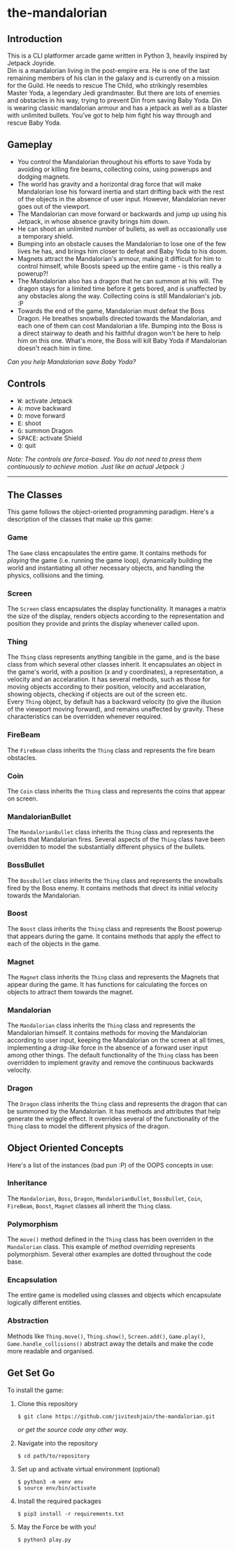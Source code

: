 # the-mandalorian

## Introduction
This is a CLI platformer arcade game written in Python 3, heavily inspired by Jetpack Joyride.\
Din is a mandalorian living in the post-empire era. He is one of the last remaining members of his clan in the galaxy and is currently on a mission for the Guild. He needs to rescue The Child, who strikingly resembles Master Yoda, a legendary Jedi grandmaster. But there are lots of enemies and obstacles in
his way, trying to prevent Din from saving Baby Yoda. Din is wearing classic mandalorian armour and has a jetpack as well as a blaster with unlimited bullets. You’ve got to help him fight his way through and rescue Baby Yoda.

## Gameplay

- You control the Mandalorian throughout his efforts to save Yoda by avoiding or killing fire beams, collecting coins, using powerups and dodging magnets.
- The world has gravity and a horizontal drag force that will make Mandalorian lose his forward inertia and start drifting back with the rest of the objects in the absence of user input. However, Mandalorian never goes out of the viewport.
- The Mandalorian can move forward or backwards and jump up using his Jetpack, in whose absence gravity brings him down.
- He can shoot an unlimited number of bullets, as well as occasionally use a temporary shield.
- Bumping into an obstacle causes the Mandalorian to lose one of the few lives he has, and brings him closer to defeat and Baby Yoda to his doom.
- Magnets attract the Mandalorian's armour, making it difficult for him to control himself, while Boosts speed up the entire game - is this really a powerup?!
- The Mandalorian also has a dragon that he can summon at his will. The dragon stays for a limited time before it gets bored, and is unaffected by any obstacles along the way. Collecting coins is still Mandalorian's job. :P
- Towards the end of the game, Mandalorian must defeat the Boss Dragon. He breathes snowballs directed towards the Mandalorian, and each one of them can cost Mandalorian a life. Bumping into the Boss is a direct stairway to death and his faithful dragon won't be here to help him on this one. What's more, the Boss will kill Baby Yoda if Mandalorian doesn't reach him in time.

*Can you help Mandalorian save Baby Yoda?*

## Controls
- <kbd>W</kbd>: activate Jetpack
- <kbd>A</kbd>: move backward
- <kbd>D</kbd>: move forward
- <kbd>E</kbd>: shoot
- <kbd>G</kbd>: summon Dragon
- <kbd>SPACE</kbd>: activate Shield
- <kbd>Q</kbd>: quit

*Note: The controls are force-based. You do not need to press them continuously to achieve motion. Just like an actual Jetpack :)*

---

## The Classes
This game follows the object-oriented programming paradigm. Here's a description of the classes that make up this game:

### Game
The `Game` class encapsulates the entire game. It contains methods for *playing* the game (i.e. running the game loop), dynamically building the world and instantiating all other necessary objects, and handling the physics, collisions and the timing.

### Screen
The `Screen` class encapsulates the display functionality. It manages a matrix the size of the display, renders objects according to the representation and position they provide and prints the display whenever called upon.

### Thing
The `Thing` class represents anything tangible in the game, and is the base class from which several other classes inherit. It encapsulates an object in the game's world, with a position (x and y coordinates), a representation, a velocity and an accelaration. It has several methods, such as those for moving objects according to their position, velocity and accelaration, showing objects, checking if objects are out of the screen etc.\
Every `Thing` object, by default has a backward velocity (to give the illusion of the viewport moving forward), and remains unaffected by gravity. These characteristics can be overridden whenever required.

### FireBeam
The `FireBeam` class inherits the `Thing` class and represents the fire beam obstacles.

### Coin
The `Coin` class inherits the `Thing` class and represents the coins that appear on screen.

### MandalorianBullet
The `MandalorianBullet` class inherits the `Thing` class and represents the bullets that Mandalorian fires. Several aspects of the `Thing` class have been overridden to model the substantially different physics of the bullets.

### BossBullet
The `BossBullet` class inherits the `Thing` class and represents the snowballs fired by the Boss enemy. It contains methods that direct its initial velocity towards the Mandalorian.

### Boost
The `Boost` class inherits the `Thing` class and represents the Boost powerup that appears during the game. It contains methods that apply the effect to each of the objects in the game.

### Magnet
The `Magnet` class inherits the `Thing` class and represents the Magnets that appear during the game. It has functions for calculating the forces on objects to attract them towards the magnet.

### Mandalorian
The `Mandalorian` class inherits the `Thing` class and represents the Mandalorian himself. It contains methods for moving the Mandalorian according to user input, keeping the Mandalorian on the screen at all times, implementing a *drag-like* force in the absence of a forward user input among other things. The default functionality of the `Thing` class has been overridden to implement gravity and remove the continuous backwards velocity.

### Dragon
The `Dragon` class inherits the `Thing` class and represents the dragon that can be summoned by the Mandalorian. It has methods and attributes that help generate the wriggle effect. It overrides several of the functionality of the `Thing` class to model the different physics of the dragon.

## Object Oriented Concepts
Here's a list of the instances (bad pun :P) of the OOPS concepts in use:

### Inheritance
The `Mandalorian`, `Boss`, `Dragon`, `MandalorianBullet`, `BossBullet`, `Coin`, `FireBeam`, `Boost`, `Magnet` classes all inherit the `Thing` class.

### Polymorphism
The `move()` method defined in the `Thing` class has been overriden in the `Mandalorian` class. This example of *method overriding* represents polymorphism. Several other examples are dotted throughout the code base.

### Encapsulation
The entire game is modelled using classes and objects which encapsulate logically different entities.

### Abstraction
Methods like `Thing.move()`, `Thing.show()`, `Screen.add()`, `Game.play()`, `Game.handle_collisions()` abstract away the details and make the code more readable and organised.

## Get Set Go
To install the game:

1. Clone this repository
   ```(shell)
   $ git clone https://github.com/jiviteshjain/the-mandalorian.git
   ```
   *or get the source code any other way.*

2. Navigate into the repository
   ```(shell)
   $ cd path/to/repository
   ```

3. Set up and activate virtual environment (optional)
   ```(shell)
   $ python3 -m venv env
   $ source env/bin/activate
   ```

4. Install the required packages
   ```(shell)
   $ pip3 install -r requirements.txt
   ```

5. May the Force be with you!
   ```(shell)
   $ python3 play.py
   ```
